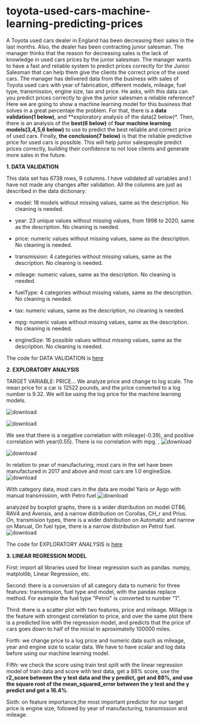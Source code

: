 # toyota-used-cars-machine-learning-predicting-prices

A Toyota used cars dealer in England has been decreasing their sales in the last months.  Also, the dealer has been contracting junior salesman.  The manager thinks that the reason for decreasing sales is the lack of knowledge in used cars prices by the junior salesman.  The manager wants to have a   fast and reliable system to predict prices correctly for the Junior Salesman that can help them give the clients the correct price of the used cars. The manager has delivered data from the business with sales of Toyota used cars with year of fabrication,  different models, mileage, fuel type, transmission, engine size, tax and price.  He asks, with this data can you predict prices correctly to give the junior salesmen a reliable reference?
Here we are going to show a machine learning model for this business  that solves in a great percentaje the problem.
For that, there is a **data validation(1 below)**, and **exploratory analysis of the data(2 below)*.  Then, there is an analysis of the **best(6 below)** of **four machine learning models(3,4,5,6 below)** to use to predict the best reliable and correct price of used cars.  Finally,  **the conclusion(7 below)** is that the reliable predictive price for used cars is possible. This  will help junior salespeople predict prices correctly,  building  their confidence to not lose clients   and  generate more sales in the future.

**1. DATA VALIDATION**

This data set has 6738 rows, 9 columns. I have validated all variables and I have not made any changes after validation. All the columns are just as described in the data dictionary:

- model: 18 models without missing values, same as the description. No cleaning is needed.

- year: 23 unique values without missing values, from 1998 to 2020, same as the description. No cleaning is needed.

- price: numeric values without missing values, same as the description. No cleaning is needed.

- transmission: 4 categories without missing values, same as the description. No cleaning is needed.

- mileage: numeric values, same as the description. No cleaning is needed.

- fuelType: 4 categories without missing values, same as the description. No cleaning is needed.

- tax: numeric values, same as the description, no cleaning is needed.

- mpg: numeric values without missing values, same as the description. No cleaning is needed.

- engineSize: 16 possible values without missing values, same as the description. No cleaning is needed.

The code for DATA VALIDATION is [here](data-validation)


**2. EXPLORATORY ANALYSIS**

TARGET VARIABLE: PRICE... We analyze price and change to log scale. The mean price for a car is 12522 pounds, and the price converted to a log number is 9.32. We will be using the log price for the machine learning models.

![download](https://user-images.githubusercontent.com/53232113/219167241-e3c7bb2f-064a-4340-b01a-6e7884cc2674.png)

![download](https://user-images.githubusercontent.com/53232113/219168418-164b5aeb-e057-4c77-9916-066ec727f88f.png)

We see that there is a negative correlation with mileage(-0.39), and positive correlation with year(0.55). There is no correlation with mpg. , 
![download](https://user-images.githubusercontent.com/53232113/219169324-27ab7071-0de7-4225-b51f-ba08237f4e95.png)

![download](https://user-images.githubusercontent.com/53232113/219169364-3531a9b4-391e-4271-8c52-f8f4dd66db4a.png)

In relation to year of manufacturing, most cars in the set have been manufactured in 2017 and above and most cars are 1.0 engineSize. 
![download](https://user-images.githubusercontent.com/53232113/219169405-dd5934b4-68de-4f1e-a1ad-31facc9529b9.png)

With category data, most cars in the data are model Yaris or Aygo with manual transmission, with Petro fuel 
![download](https://user-images.githubusercontent.com/53232113/219169451-c2be0cd0-8194-44ef-94c3-da313b72380a.png)

analyzed by boxplot graphs, there is a wider distribution on model GT86, RAV4 and Avensis, and a narrow distribution on Corollas, CH_r and Prius. On, transmision types, there is a wider distribution on Automatic and narrow on Manual, On fuel type, there is a narrow distribution on Petrol fuel.
![download](https://user-images.githubusercontent.com/53232113/219169489-1a1d1eca-0d55-42f8-976b-bbd90bd99779.png)

The code for EXPLORATORY ANALYSIS is [here](exploratory)

**3. LINEAR REGRESSION MODEL**

First: import all libraries used for linear regression such as pandas. numpy, matplotlib, Linear Regression, etc.

Second: there is a conversion of all category data to numeric for three features: transmission, fuel type and model, with the pandas replace method. For example the fuel type "Petrol" is converted to number "1".

Third: there is a scatter plot with two features, price and mileage. Millage is the feature with strongest correlation to price, and over the same plot there is a predicted line with the regression model, and predicts that the price of cars goes down to half of the inicial in aproximatelly 100000 miles.

Forth: we change price to a log price and numeric data such as mileage, year and engine size to scalar data. We have to have scalar and log data before using our machine learning model.

Fifth: we check the score using train test split with the linear regression model of train data and score with test data, get a 88% score, use the **r2_score between the y test data and the y predict, get and 88%, and use the square root of the mean_squared_error between the y test and the y predict and get a 16.4%**.

Sixth: on feature importance,the most important predictor for our target price is engine size, followed by year of manufacturing, transmission and mileage.
